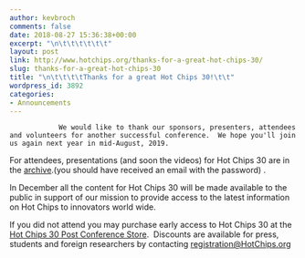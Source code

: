 ```yaml
---
author: kevbroch
comments: false
date: 2018-08-27 15:36:38+00:00
excerpt: "\n\t\t\t\t\t\t"
layout: post
link: http://www.hotchips.org/thanks-for-a-great-hot-chips-30/
slug: thanks-for-a-great-hot-chips-30
title: "\n\t\t\t\tThanks for a great Hot Chips 30!\t\t"
wordpress_id: 3892
categories:
- Announcements
---
```



				We would like to thank our sponsors, presenters, attendees and volunteers for another successful conference.  We hope you'll join us again next year in mid-August, 2019.

For attendees, presentations (and soon the videos) for Hot Chips 30 are in the [archive](http://www.hotchips.org/archives/2010s/hc30/).(you should have received an email with the password) .

In December all the content for Hot Chips 30 will be made available to the public in support of our mission to provide access to the latest information on Hot Chips to innovators world wide.

If you did not attend you may purchase early access to Hot Chips 30 at the [Hot Chips 30 Post Conference Store](https://www.123signup.com/register?id=hrbym).  Discounts are available for press, students and foreign researchers by contacting [registration@HotChips.org](mailto:registration@HotChips.org)		
